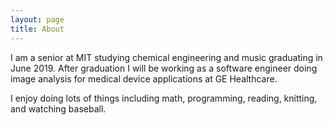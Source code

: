 ```yaml
---
layout: page
title: About
---
```


I am a senior at MIT studying chemical engineering and music graduating in June 2019. After graduation I will be working as a software engineer doing image analysis for medical device applications at GE Healthcare.

I enjoy doing lots of things including math, programming, reading, knitting, and watching baseball. 